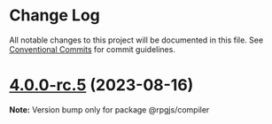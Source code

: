 # Change Log

All notable changes to this project will be documented in this file.
See [Conventional Commits](https://conventionalcommits.org) for commit guidelines.

# [4.0.0-rc.5](https://github.com/RSamaium/RPG-JS/compare/v4.0.0-rc.4...v4.0.0-rc.5) (2023-08-16)

**Note:** Version bump only for package @rpgjs/compiler

